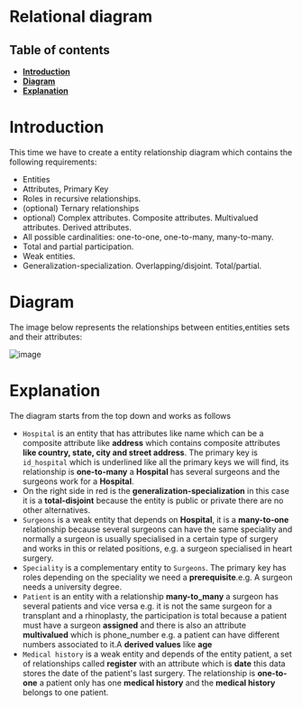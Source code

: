 # Relational diagram
## Table of contents
 * [**Introduction**](#introduction)
 * [**Diagram**](#diagram)
 * [**Explanation**](#explanation)

# Introduction
This time we have to create a entity relationship diagram which contains the following requirements:
- Entities
- Attributes, Primary Key
- Roles in recursive relationships.
- (optional) Ternary relationships
- optional) Complex attributes. Composite attributes. Multivalued attributes. Derived attributes.
- All possible cardinalities: one-to-one, one-to-many, many-to-many.
- Total and partial participation.
- Weak entities.
- Generalization-specialization. Overlapping/disjoint. Total/partial.

# Diagram

The image below represents the relationships between entities,entities sets and their attributes:

![image](https://github.com/SPiedra955/er_diagram/assets/114516225/5957ee18-3c47-4227-ad88-3cb78fa52f18)

# Explanation

The diagram starts from the top down and works as follows
- ````Hospital```` is an entity that has attributes like name which can be a composite attribute like __address__ which contains composite attributes __like country, state, city and street address__. The primary key is ``id_hospital`` which is underlined like all the primary keys we will find, its relationship is __one-to-many__ a __Hospital__ has several surgeons and the surgeons work for a __Hospital__.
- On the right side in red is the __generalization-specialization__ in this case it is a __total-disjoint__ because the entity is public or private there are no other alternatives.
- ````Surgeons```` is a weak entity that depends on __Hospital__, it is a __many-to-one__ relationship because several surgeons can have the same speciality and normally a surgeon is usually specialised in a certain type of surgery and works in this or related positions, e.g. a surgeon specialised in heart surgery.
- ````Speciality```` is a complementary entity to ````Surgeons````. The primary key has roles depending on the speciality we need a __prerequisite__.e.g. A surgeon needs a university degree.
- ````Patient```` is an entity with a relationship __many-to_many__ a surgeon has several patients and vice versa e.g. it is not the same surgeon for a transplant and a rhinoplasty, the participation is total because a patient must have a surgeon __assigned__ and there is also an attribute __multivalued__ which is phone_number e.g. a patient can have different numbers associated to it.A __derived values__ like __age__
- ````Medical history```` is a weak entity and depends of the entity patient, a set of relationships called __register__ with an attribute which is __date__ this data stores the date of the patient's last surgery. The relationship is __one-to-one__ a patient only has one __medical history__ and the __medical history__ belongs to one patient.
